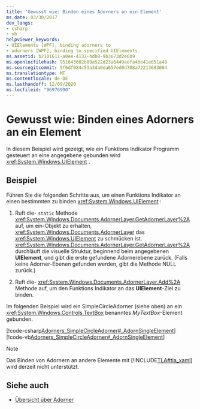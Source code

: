 ```yaml
---
title: 'Gewusst wie: Binden eines Adorners an ein Element'
ms.date: 03/30/2017
dev_langs:
- csharp
- vb
helpviewer_keywords:
- UIElements [WPF], binding adorners to
- adorners [WPF], binding to specified UIElements
ms.assetid: b2101611-a0ee-4137-bdb8-9b3673d2e6b9
ms.openlocfilehash: 951643602b09a522d23a6449aefa4be41e051a40
ms.sourcegitcommit: 9f6df084c53a3da0ea657ed0d708a72213683084
ms.translationtype: MT
ms.contentlocale: de-DE
ms.lasthandoff: 12/09/2020
ms.locfileid: "96976990"
---
```

# <a name="how-to-bind-an-adorner-to-an-element"></a>Gewusst wie: Binden eines Adorners an ein Element
In diesem Beispiel wird gezeigt, wie ein Funktions Indikator Programm gesteuert an eine angegebene gebunden wird <xref:System.Windows.UIElement> .  
  
## <a name="example"></a>Beispiel  
 Führen Sie die folgenden Schritte aus, um einen Funktions Indikator an einen bestimmten zu binden <xref:System.Windows.UIElement> :  
  
1. Ruft die- `static` Methode <xref:System.Windows.Documents.AdornerLayer.GetAdornerLayer%2A> auf, um ein-Objekt zu erhalten, <xref:System.Windows.Documents.AdornerLayer> das <xref:System.Windows.UIElement> zu schmücken ist. <xref:System.Windows.Documents.AdornerLayer.GetAdornerLayer%2A> durchläuft die visuelle Struktur, beginnend beim angegebenen **UIElement**, und gibt die erste gefundene Adornerebene zurück. (Falls keine Adorner-Ebenen gefunden werden, gibt die Methode NULL zurück.)  
  
2. Ruft die- <xref:System.Windows.Documents.AdornerLayer.Add%2A> Methode auf, um den Funktions Indikator an das **UIElement**-Ziel zu binden.  
  
 Im folgenden Beispiel wird ein SimpleCircleAdorner (siehe oben) an ein <xref:System.Windows.Controls.TextBox> benanntes *MyTextBox*-Element gebunden.  
  
 [!code-csharp[Adorners_SimpleCircleAdorner#_AdornSingleElement](~/samples/snippets/csharp/VS_Snippets_Wpf/Adorners_SimpleCircleAdorner/CSharp/Window1.xaml.cs#_adornsingleelement)]
 [!code-vb[Adorners_SimpleCircleAdorner#_AdornSingleElement](~/samples/snippets/visualbasic/VS_Snippets_Wpf/Adorners_SimpleCircleAdorner/VisualBasic/Window1.xaml.vb#_adornsingleelement)]  
  
> [!NOTE]
> Das Binden von Adornern an andere Elemente mit [!INCLUDE[TLA#tla_xaml](../../../includes/tlasharptla-xaml-md.md)] wird derzeit nicht unterstützt.  
  
## <a name="see-also"></a>Siehe auch

- [Übersicht über Adorner](adorners-overview.md)
